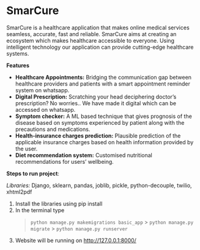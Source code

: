 # SmarCure

SmarCure is a healthcare application that makes online medical services seamless, accurate, fast and reliable.
SmarCure aims at creating an ecosystem which makes healthcare accessible to everyone. Using intelligent technology our application can provide cutting-edge healthcare systems.

**Features**

- **Healthcare Appointments:** Bridging the communication gap between healthcare providers and patients with a smart appointment reminder system on whatsapp.
- **Digital Prescription:** Scratching your head deciphering doctor’s prescription? No worries.. We have made it digital which can be accessed on whatsapp.
- **Symptom checker:** A ML based technique that gives prognosis of the disease based on symptoms experienced by patient along with the precautions and medications.
- **Health-insurance charges prediction:** Plausible prediction of the applicable insurance charges based on health information provided by the user.
- **Diet recommendation system:** Customised nutritional recommendations for users’ wellbeing.

**Steps to run project**:

_Libraries:_ Django, sklearn, pandas, joblib, pickle, python-decouple, twilio, xhtml2pdf

1. Install the libraries using pip install
2. In the terminal type
   > `python manage.py makemigrations basic_app` > `python manage.py migrate` > `python manage.py runserver`
3. Website will be running on http://127.0.0.1:8000/
